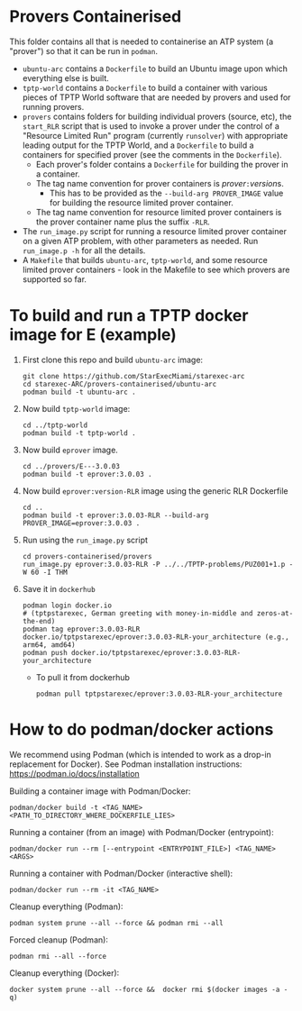 # Provers Containerised

This folder contains all that is needed to containerise an ATP system (a "prover") so that 
it can be run in `podman`.
- `ubuntu-arc` contains a `Dockerfile` to build an Ubuntu image upon which everything else
  is built.
- `tptp-world` contains a `Dockerfile` to build a container with various pieces of TPTP World
  software that are needed by provers and used for running provers.
- `provers` contains folders for building individual provers (source, etc), the `start_RLR`
  script that is used to invoke a prover under the control of a "Resource Limited Run"
  program (currently `runsolver`) with appropriate leading output for the TPTP World, and
  a `Dockerfile` to build a containers for specified prover (see the comments in the `Dockerfile`).
  * Each prover's folder contains a `Dockerfile` for building the prover in a container.
  * The tag name convention for prover containers is *prover*`:`*version*s.
    - This has to be provided as the `--build-arg PROVER_IMAGE` value for building the resource
      limited prover container.
  * The tag name convention for resource limited prover containers is the prover container
    name plus the suffix `-RLR`.
- The `run_image.py` script for running a resource limited prover container on a given ATP
  problem, with other parameters as needed. Run `run_image.p -h` for all the details.
- A `Makefile` that builds `ubuntu-arc`, `tptp-world`, and some resource limited prover
  containers - look in the Makefile to see which provers are supported so far.

# To build and run a TPTP docker image for E (example)

1. First clone this repo and build `ubuntu-arc` image:
    ```shell
    git clone https://github.com/StarExecMiami/starexec-arc
    cd starexec-ARC/provers-containerised/ubuntu-arc
    podman build -t ubuntu-arc .
    ```
2. Now build `tptp-world` image:
    ```shell
    cd ../tptp-world
    podman build -t tptp-world .
    ```
3. Now build `eprover` image. 
    ```shell
    cd ../provers/E---3.0.03 
    podman build -t eprover:3.0.03 .
    ```
4. Now build `eprover:version-RLR` image using the generic RLR Dockerfile
    ```shell
    cd ..
    podman build -t eprover:3.0.03-RLR --build-arg PROVER_IMAGE=eprover:3.0.03 .
    ```
5. Run using the `run_image.py` script
   ```shell
   cd provers-containerised/provers
   run_image.py eprover:3.0.03-RLR -P ../../TPTP-problems/PUZ001+1.p -W 60 -I THM
   ```
6. Save it in `dockerhub`
   ```shell
   podman login docker.io 
   # (tptpstarexec, German greeting with money-in-middle and zeros-at-the-end)
   podman tag eprover:3.0.03-RLR docker.io/tptpstarexec/eprover:3.0.03-RLR-your_architecture (e.g., arm64, amd64)
   podman push docker.io/tptpstarexec/eprover:3.0.03-RLR-your_architecture
   ```
   - To pull it from dockerhub
     ```shell
     podman pull tptpstarexec/eprover:3.0.03-RLR-your_architecture
     ```
# How to do podman/docker actions

We recommend using Podman (which is intended to work as a drop-in replacement for Docker).
See Podman installation instructions: https://podman.io/docs/installation

Building a container image with Podman/Docker:
```shell
podman/docker build -t <TAG_NAME> <PATH_TO_DIRECTORY_WHERE_DOCKERFILE_LIES>
```
Running a container (from an image) with Podman/Docker (entrypoint):
```shell
podman/docker run --rm [--entrypoint <ENTRYPOINT_FILE>] <TAG_NAME> <ARGS>
```
Running a container with Podman/Docker (interactive shell):
```shell
podman/docker run --rm -it <TAG_NAME>
```
Cleanup everything (Podman):
```shell
podman system prune --all --force && podman rmi --all
```
Forced cleanup (Podman):
```shell
podman rmi --all --force
```
Cleanup everything (Docker):
```shell
docker system prune --all --force &&  docker rmi $(docker images -a -q)
```

